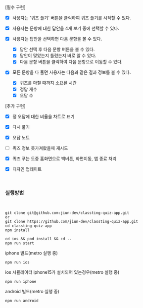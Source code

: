 [필수 구현]

- [x] 사용자는 '퀴즈 풀기' 버튼을 클릭하여 퀴즈 풀기를 시작할 수 있다.

- [x] 사용자는 문항에 대한 답안을 4개 보기 중에 선택할 수 있다.
- [x] 사용자는 답안을 선택하면 다음 문항을 볼 수 있다.
  - [x] 답안 선택 후 다음 문항 버튼을 볼 수 있다.
  - [x] 답안이 맞았는지 틀렸는지 바로 알 수 있다.
  - [x] 다음 문항 버튼을 클릭하여 다음 문항으로 이동할 수 있다.
- [x] 모든 문항을 다 풀면 사용자는 다음과 같은 결과 정보를 볼 수 있다.
  - [x] 퀴즈를 마칠 때까지 소요된 시간
  - [x] 정답 개수
  - [x] 오답 수

[추가 구현]

- [x] 정 오답에 대한 비율을 차트로 표기
- [x] 다시 풀기
- [x] 오답 노트

- [ ] 퀴즈 정보 못가져왔을때 재시도
- [x] 퀴즈 푸는 도중 홈화면으로 백버튼, 화면이동, 앱 종료 처리
- [x] 디자인 업데이트

<br/>

### 실행방법

<br/>

```
git clone git@github.com:jiun-dev/classting-quiz-app.git
or
git clone https://github.com/jiun-dev/classting-quiz-app.git
cd classting-quiz-app
npm install

cd ios && pod install && cd ..
npm run start
```

iphone 빌드(metro 실행 중)

```
npm run ios
```

ios 시뮬레이터 iphone15가 설치되어 있는경우(metro 실행 중)

```
npm run iphone
```

android 빌드(metro 실행 중)

```
npm run android
```
